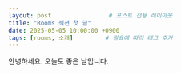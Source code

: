 ```yaml
---
layout: post                # 포스트 전용 레이아웃
title: "Rooms 섹션 첫 글"
date: 2025-05-05 10:00:00 +0900
tags: [rooms, 소개]         # 필요에 따라 태그 추가
---
```

안녕하세요. 오늘도 좋은 날입니다.  
